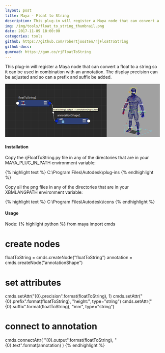 ```yaml
---
layout: post
title: Maya - Float to String
description: This plug-in will register a Maya node that can convert a float to a string so it can be used in combination with an annotation. The display precision can be adjusted and so can a prefix and suffix be added.
img: /img/tools/float_to_string_thumbnail.png
date: 2017-11-09 18:00:00
categories: tools
github: https://github.com/robertjoosten/rjFloatToString
github-docs: 
gumroad: https://gum.co/rjFloatToString
---
```

<p class="justify">This plug-in will register a Maya node that can convert a float to a string so it can be used in combination with an annotation. The display precision can be adjusted and so can a prefix and suffix be added.</p>

<p align="center"><img class="col three" src="/img/tools/float_to_string_connections.png"/></p>

<h4>Installation</h4> 
<p class="justify">Copy the rjFloatToString.py file in any of the directories that are in your MAYA_PLUG_IN_PATH environment variable: </p>
{% highlight text %}
C:\Program Files\Autodesk\plug-ins
{% endhighlight %}

<p class="justify">Copy all the png files in any of the directories that are in your XBMLANGPATH environment variable: </p>
{% highlight text %}
C:\Program Files\Autodesk\icons
{% endhighlight %}

<h4>Usage</h4> 
Node:
{% highlight python %}
from maya import cmds

# create nodes
floatToString = cmds.createNode("floatToString")
annotation = cmds.createNode("annotationShape")

# set attributes
cmds.setAttr("{0}.precision".format(floatToString), 1)
cmds.setAttr("{0}.prefix".format(floatToString), "height:", type="string")
cmds.setAttr("{0}.suffix".format(floatToString), "mm", type="string")

# connect to annotation
cmds.connectAttr(
    "{0}.output".format(floatToString),
    "{0}.text".format(annotation)
)
{% endhighlight %}
